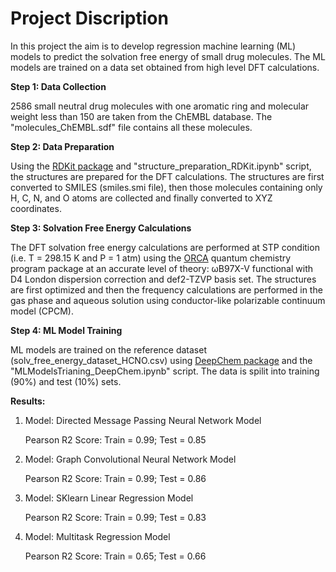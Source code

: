 # Project Discription

In this project the aim is to develop regression machine learning (ML) models to predict the solvation free energy of small drug molecules. The ML models are trained on a data set obtained from high level DFT calculations.  

**Step 1: Data Collection**

2586 small neutral drug molecules with one aromatic ring and molecular weight less than 150 are taken from the ChEMBL database. The "molecules_ChEMBL.sdf" file contains all these molecules.

**Step 2: Data Preparation**

Using the [RDKit package](https://www.rdkit.org/) and "structure_preparation_RDKit.ipynb" script, the structures are prepared for the DFT calculations. The structures are first converted to SMILES (smiles.smi file), then those molecules containing only H, C, N, and O atoms are collected and finally converted to XYZ coordinates.

**Step 3: Solvation Free Energy Calculations**

The DFT solvation free energy calculations are performed at STP condition (i.e. T = 298.15 K and P = 1 atm) using the [ORCA](https://orcaforum.kofo.mpg.de) quantum chemistry program package at an accurate level of theory: ωB97X-V functional with D4 London dispersion correction and def2-TZVP basis set. The structures are first optimized and then the frequency calculations are performed in the gas phase and aqueous solution using conductor-like polarizable continuum model (CPCM).  

**Step 4: ML Model Training**

ML models are trained on the reference dataset (solv_free_energy_dataset_HCNO.csv) using [DeepChem package](https://deepchem.io/) and the "MLModelsTrianing_DeepChem.ipynb" script. The data is spilit into training (90%) and test (10%) sets.

**Results:**

1) Model: Directed Message Passing Neural Network Model

   Pearson R2 Score: Train = 0.99; Test = 0.85

2) Model: Graph Convolutional Neural Network Model

   Pearson R2 Score: Train = 0.99; Test = 0.86
   
3) Model: SKlearn Linear Regression Model

   Pearson R2 Score: Train = 0.99; Test = 0.83
    
4) Model: Multitask Regression Model

   Pearson R2 Score: Train = 0.65; Test = 0.66
